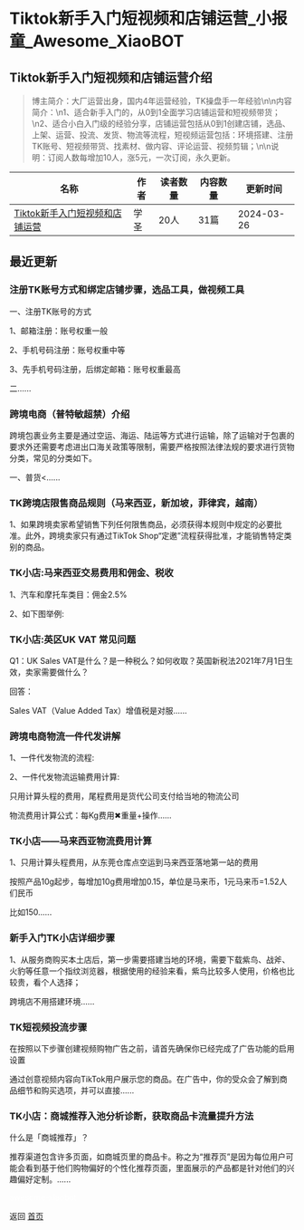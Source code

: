 # Tiktok新手入门短视频和店铺运营_小报童_Awesome_XiaoBOT

## Tiktok新手入门短视频和店铺运营介绍
> 博主简介：大厂运营出身，国内4年运营经验，TK操盘手一年经验\n\n内容简介：\n1、适合新手入门的，从0到1全面学习店铺运营和短视频带货；\n2、适合小白入门级的经验分享，店铺运营包括从0到1创建店铺，选品、上架、运营、投流、发货、物流等流程，短视频运营包括：环境搭建、注册TK账号、短视频带货、找素材、做内容、评论运营、视频剪辑；\n\n说明：订阅人数每增加10人，涨5元，一次订阅，永久更新。  
  


|名称|作者|读者数量|内容数量|更新时间|
|---|---|---|---|---|
|[Tiktok新手入门短视频和店铺运营](https://xiaobot.net/p/TK1688?refer=0b133df9-27dc-423b-8101-639049001c13)|学圣|20人|31篇|2024-03-26|

## 最近更新
### 注册TK账号方式和绑定店铺步骤，选品工具，做视频工具

一、注册TK账号的方式

1、邮箱注册：账号权重一般

2、手机号码注册：账号权重中等

3、先手机号码注册，后绑定邮箱：账号权重最高

二......

### 跨境电商（普特敏超禁）介绍

跨境包裹业务主要是通过空运、海运、陆运等方式进行运输，除了运输对于包裹的要求外还需要考虑进出口海关政策等限制，需要严格按照法律法规的要求进行货物分类，常见的分类如下。​

一、普货​<......

### TK跨境店限售商品规则（马来西亚，新加坡，菲律宾，越南）

1、如果跨境卖家希望销售下列任何限售商品，必须获得本规则中规定的必要批准。此外，跨境卖家只有通过TikTok
Shop“定邀”流程获得批准，才能销售特定类别的商品。 ​

### TK小店:马来西亚交易费用和佣金、税收

1、汽车和摩托车类目：佣金2.5%

2、如下图举例:

### TK小店:英区UK VAT 常见问题

Q1：UK Sales VAT是什么？是一种税么？如何收取？英国新税法2021年7月1日生效，卖家需要做什么？

回答：

Sales VAT（Value Added Tax）增值税是对服......

### 跨境电商物流一件代发讲解

1、一件代发物流的流程:

2、一件代发物流运输费用计算:

只用计算头程的费用，尾程费用是货代公司支付给当地的物流公司

物流费用计算公式：每Kg费用✖重量+操作......

### TK小店——马来西亚物流费用计算

1、只用计算头程费用，从东莞仓库点空运到马来西亚落地第一站的费用

按照产品10g起步，每增加10g费用增加0.15，单位是马来币，1元马来币=1.52人们民币

比如150......

### 新手入门TK小店详细步骤

1、从服务商购买本土店后，第一步需要搭建当地的环境，需要下载紫鸟、战斧、火豹等任意一个指纹浏览器，根据使用的经验来看，紫鸟比较多人使用，价格也比较贵，看个人选择；

跨境店不用搭建环境......

### TK短视频投流步骤

在按照以下步骤创建视频购物广告之前，请首先确保你已经完成了广告功能的启用设置

通过创意视频内容向TikTok用户展示您的商品。在广告中，你的受众会了解到商品细节和购买选项，并可以直接......

### TK小店：商城推荐入池分析诊断，获取商品卡流量提升方法

什么是「商城推荐」？​

推荐渠道包含许多页面，如商城页里的商品卡。称之为“推荐页”是因为每位用户可能会看到基于他们购物偏好的个性化推荐页面，里面展示的产品都是针对他们的兴趣偏好定制。......


<a href="https://github.com/Reno9527/awesome-xiaobot" style="color: white; text-decoration: none;">awesome-xiaobot</a>

返回 [首页](../README.md)
